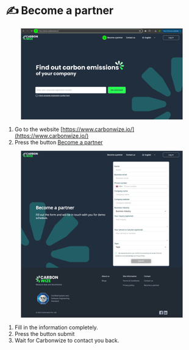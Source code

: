# ✍️ Become a partner

<figure><img src="../.gitbook/assets/image (2) (1) (1) (1) (1) (1) (1).png" alt=""><figcaption></figcaption></figure>

1. Go to the website [https://www.carbonwize.io/](https://www.carbonwize.io/)
2. Press the button [Become a partner](https://www.carbonwize.io/become-partner)



<figure><img src="../.gitbook/assets/image (1) (1) (1) (1) (1) (1) (1) (1).png" alt=""><figcaption></figcaption></figure>

1. Fill in the information completely.
2. ﻿﻿﻿Press the button submit
3. ﻿﻿﻿Wait for Carbonwize to contact you back.
